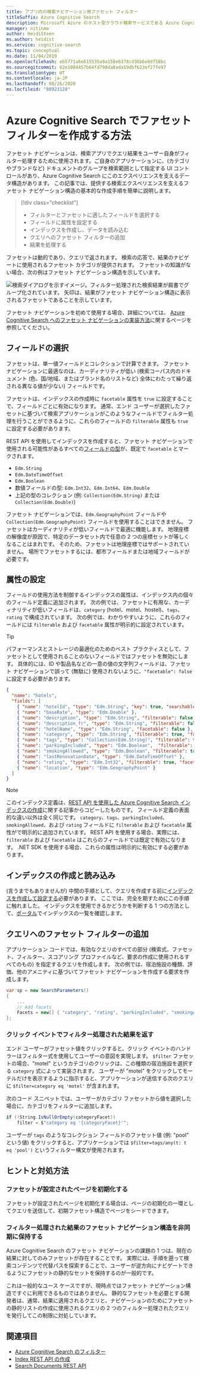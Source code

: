 ```yaml
---
title: アプリ内の検索ナビゲーション用ファセット フィルター
titleSuffix: Azure Cognitive Search
description: Microsoft Azure のホスト型クラウド検索サービスである Azure Cognitive Search で、ユーザーのセキュリティ ID、地理的な場所、または数値で条件をフィルター処理して、クエリの検索結果を減らします。
manager: nitinme
author: HeidiSteen
ms.author: heidist
ms.service: cognitive-search
ms.topic: conceptual
ms.date: 11/04/2019
ms.openlocfilehash: eb5771a6e615535a9a158e6378cd36b6e0df58bc
ms.sourcegitcommit: 62e1884457b64fd798da8ada59dbf623ef27fe97
ms.translationtype: HT
ms.contentlocale: ja-JP
ms.lasthandoff: 08/26/2020
ms.locfileid: "88923128"
---
```

# <a name="how-to-build-a-facet-filter-in-azure-cognitive-search"></a>Azure Cognitive Search でファセット フィルターを作成する方法 

ファセット ナビゲーションは、検索アプリでクエリ結果をユーザー自身がフィルター処理するために使用されます。ご自身のアプリケーションに、(カテゴリやブランドなど) ドキュメントのグループを検索範囲として指定する UI コントロールがあり、Azure Cognitive Search にこのエクスペリエンスを支えるデータ構造があります。 この記事では、提供する検索エクスペリエンスを支えるファセット ナビゲーション構造の基本的な作成手順を簡単に説明します。 

> [!div class="checklist"]
> * フィルターとファセットに適したフィールドを選択する
> * フィールドに属性を設定する
> * インデックスを作成し、データを読み込む
> * クエリへのファセット フィルターの追加
> * 結果を処理する

ファセットは動的であり、クエリで返されます。 検索の応答で、結果のナビゲートに使用されるファセット カテゴリが提供されます。 ファセットの知識がない場合、次の例はファセット ナビゲーション構造を示しています。

  ![検索ダイアログを示すイメージ。フィルター処理された検索結果が肩書でグループ化されています。 矢印は、結果がファセット ナビゲーション構造に表示されるファセットであることを示しています。](./media/search-filters-facets/facet-nav.png)

ファセット ナビゲーションを初めて使用する場合、詳細については、 [Azure Cognitive Search へのファセット ナビゲーションの実装方法](search-faceted-navigation.md)に関するページを参照してください。

## <a name="choose-fields"></a>フィールドの選択

ファセットは、単一値フィールドとコレクションで計算できます。 ファセット ナビゲーションに最適なのは、カーディナリティが低い (検索コーパス内のドキュメント (色、国/地域、またはブランド名のリストなど) 全体にわたって繰り返される異なる値が少ない) フィールドです。 

ファセットは、インデックスの作成時に `facetable` 属性を `true` に設定することで、フィールドごとに有効になります。 通常、エンド ユーザーが選択したファセットに基づいて検索アプリケーションがこのようなフィールドでフィルター処理を行うことができるように、これらのフィールドの `filterable` 属性も `true` に設定する必要があります。 

REST API を使用してインデックスを作成すると、ファセット ナビゲーションで使用される可能性があるすべての[フィールドの型](/rest/api/searchservice/supported-data-types)が、既定で `facetable` とマークされます。

+ `Edm.String`
+ `Edm.DateTimeOffset`
+ `Edm.Boolean`
+ 数値フィールドの型: `Edm.Int32`、`Edm.Int64`、`Edm.Double`
+ 上記の型のコレクション (例: `Collection(Edm.String)` または `Collection(Edm.Double)`)

ファセット ナビゲーションでは、`Edm.GeographyPoint` フィールドや `Collection(Edm.GeographyPoint)` フィールドを使用することはできません。 ファセットはカーディナリティが低いフィールドで最適に機能します。 地理座標の解像度が原因で、特定のデータセット内で任意の 2 つの座標セットが等しくなることはまれです。 そのため、ファセットは地理座標ではサポートされていません。 場所でファセットするには、都市フィールドまたは地域フィールドが必要です。

## <a name="set-attributes"></a>属性の設定

フィールドの使用方法を制御するインデックスの属性は、インデックス内の個々 のフィールド定義に追加されます。 次の例では、ファセットに有用な、カーディナリティが低いフィールドは、`category` (hotel、motel、hostel)、`tags`、`rating` で構成されています。 次の例では、わかりやすいように、これらのフィールドには `filterable` および `facetable` 属性が明示的に設定されています。 

> [!Tip]
> パフォーマンスとストレージの最適化のためのベスト プラクティスとして、ファセットとして使用されることのないフィールドではファセットを無効にします。 具体的には、ID や製品名などの一意の値の文字列フィールドは、ファセット ナビゲーションで誤って (無駄に) 使用されないように、`"facetable": false` に設定する必要があります。


```json
{
  "name": "hotels",  
  "fields": [
    { "name": "hotelId", "type": "Edm.String", "key": true, "searchable": false, "sortable": false, "facetable": false },
    { "name": "baseRate", "type": "Edm.Double" },
    { "name": "description", "type": "Edm.String", "filterable": false, "sortable": false, "facetable": false },
    { "name": "description_fr", "type": "Edm.String", "filterable": false, "sortable": false, "facetable": false, "analyzer": "fr.lucene" },
    { "name": "hotelName", "type": "Edm.String", "facetable": false },
    { "name": "category", "type": "Edm.String", "filterable": true, "facetable": true },
    { "name": "tags", "type": "Collection(Edm.String)", "filterable": true, "facetable": true },
    { "name": "parkingIncluded", "type": "Edm.Boolean",  "filterable": true, "facetable": true, "sortable": false },
    { "name": "smokingAllowed", "type": "Edm.Boolean", "filterable": true, "facetable": true, "sortable": false },
    { "name": "lastRenovationDate", "type": "Edm.DateTimeOffset" },
    { "name": "rating", "type": "Edm.Int32", "filterable": true, "facetable": true },
    { "name": "location", "type": "Edm.GeographyPoint" }
  ]
}
```

> [!Note]
> このインデックス定義は、[REST API を使用した Azure Cognitive Search インデックスの作成](./search-get-started-powershell.md)に関する記事からコピーしたものです。 フィールド定義の表面的な違い以外は全く同じです。 `category`、`tags`、`parkingIncluded`、`smokingAllowed`、および `rating` フィールドに `filterable` および `facetable` 属性がで明示的に追加されています。 REST API を使用する場合、実際には、`filterable` および `facetable` はこれらのフィールドでは既定で有効になります。 .NET SDK を使用する場合、これらの属性は明示的に有効にする必要があります。

## <a name="build-and-load-an-index"></a>インデックスの作成と読み込み

(言うまでもありませんが) 中間の手順として、クエリを作成する前に[インデックスを作成して設定する](./search-get-started-dotnet.md#1---create-an-index)必要があります。 ここでは、完全を期すためにこの手順に触れました。 インデックスを使用できるかどうかを判断する 1 つの方法として、[ポータル](https://portal.azure.com)でインデックスの一覧を確認します。

## <a name="add-facet-filters-to-a-query"></a>クエリへのファセット フィルターの追加

アプリケーション コードでは、有効なクエリのすべての部分 (検索式、ファセット、フィルター、スコアリング プロファイルなど、要求の作成に使用されるすべてのもの) を指定するクエリを作成します。 次の例では、宿泊施設の種類、評価、他のアメニティに基づいてファセット ナビゲーションを作成する要求を作成します。

```csharp
var sp = new SearchParameters()
{
    ...
    // Add facets
    Facets = new[] { "category", "rating", "parkingIncluded", "smokingAllowed" }.ToList()
};
```

### <a name="return-filtered-results-on-click-events"></a>クリック イベントでフィルター処理された結果を返す

エンド ユーザーがファセット値をクリックすると、クリック イベントのハンドラーはフィルター式を使用してユーザーの意図を実現します。 `$filter` ファセットの場合、"motel" というカテゴリのクリックは、この種類の宿泊施設を選択する `category` 式によって実装されます。 ユーザーが "motel" をクリックしてモーテルだけを表示するように指示すると、アプリケーションが送信する次のクエリに `$filter=category eq 'motel'` が含まれます。

次のコード スニペットでは、ユーザーがカテゴリ ファセットから値を選択した場合に、カテゴリをフィルターに追加します。

```csharp
if (!String.IsNullOrEmpty(categoryFacet))
    filter = $"category eq '{categoryFacet}'";
```

ユーザーが `tags` のようなコレクション フィールドのファセット値 (例: "pool" という値) をクリックすると、アプリケーションでは `$filter=tags/any(t: t eq 'pool')` というフィルター構文が使用されます。

## <a name="tips-and-workarounds"></a>ヒントと対処方法

### <a name="initialize-a-page-with-facets-in-place"></a>ファセットが設定されたページを初期化する

ファセットが設定されたページを初期化する場合は、ページの初期化の一環としてクエリを送信して、初期ファセット構造でページをシードできます。

### <a name="preserve-a-facet-navigation-structure-asynchronously-of-filtered-results"></a>フィルター処理された結果のファセット ナビゲーション構造を非同期に保持する

Azure Cognitive Search のファセット ナビゲーションの課題の 1 つは、現在の結果に対してのみファセットが存在することです。 実際には、手順を遡って検索コンテンツで代替パスを探索することで、ユーザーが逆方向にナビゲートできるようにファセットの静的なセットを保持するのが一般的です。 

これは一般的なユース ケースですが、現時点ではファセット ナビゲーション構造ですぐに利用できるものではありません。 静的なファセットを必要とする開発者は、通常、結果に適用されるクエリと、ナビゲーションのためにファセットの静的リストの作成に使用されるクエリの 2 つのフィルター処理されたクエリを発行してこの制限に対処しています。

## <a name="see-also"></a>関連項目

+ [Azure Cognitive Search のフィルター](search-filters.md)
+ [Index REST API の作成](/rest/api/searchservice/create-index)
+ [Search Documents REST API](/rest/api/searchservice/search-documents)